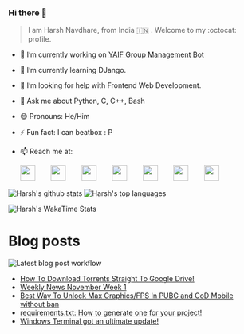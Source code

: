 ### Hi there 👋

> I am Harsh Navdhare, from India :india: . Welcome to my :octocat: profile.

* 🔭 I’m currently working on [YAIF Group Management Bot](https://github.com/YAIFoundation/YAR_Manager_Bot)
* 🌱 I’m currently learning DJango.
* 🤔 I’m looking for help with Frontend Web Development.
* 💬 Ask me about Python, C, C++, Bash
* 😄 Pronouns: He/Him
* ⚡ Fun fact: I can beatbox : P
* 📫 Reach me at:

    [<img src="https://simpleicons.org/icons/instagram.svg" width="30">](https://www.instagram.com/plus_infinity.hn) &nbsp;&nbsp;&nbsp;&nbsp;&nbsp;&nbsp;
    [<img src="https://simpleicons.org/icons/facebook.svg" width="30">](https://www.facebook.com/harsh.navdhare.infinity) &nbsp;&nbsp;&nbsp;&nbsp;&nbsp;&nbsp; 
    [<img src="https://simpleicons.org/icons/twitter.svg" width="30">](https://twitter.com/hnavdhare) &nbsp;&nbsp;&nbsp;&nbsp;&nbsp;&nbsp; 
    [<img src="https://simpleicons.org/icons/xdadevelopers.svg" width="30">](https://forum.xda-developers.com/member.php?u=8122486) &nbsp;&nbsp;&nbsp;&nbsp;&nbsp;&nbsp; 
    [<img src="https://simpleicons.org/icons/telegram.svg" width="30">](https://t.me/infinitEplus) &nbsp;&nbsp;&nbsp;&nbsp;&nbsp;&nbsp;
    [<img src="https://simpleicons.org/icons/snapchat.svg" width="30">](https://www.snapchat.com/add/plus.infinity) &nbsp;&nbsp;&nbsp;&nbsp;&nbsp;&nbsp; 
    [<img src="https://simpleicons.org/icons/gmail.svg" width="30">](mailto:navdhareharsh2001@gmail.com)

![Harsh's github stats](https://github-readme-stats-infinity-plus.vercel.app/api?username=infinity-plus&show_icons=true&count_private=true&theme=dark)
![Harsh's top languages](https://github-readme-stats-infinity-plus.vercel.app/api/top-langs?username=infinity-plus&show_icons=true&layout=compact&theme=dark&hide=Assembly,Objective-C,Perl,Yacc,YAML,SmPL&langs_count=10)

  

![Harsh's WakaTime Stats](https://github-readme-stats-infinity-plus.vercel.app/api/wakatime?username=infinity_plus&theme=dark)

# Blog posts

![Latest blog post workflow](https://github.com/infinity-plus/infinity-plus/workflows/Latest%20blog%20post%20workflow/badge.svg)

<!-- BLOG-POST-LIST:START -->
- [How To Download Torrents Straight To Google Drive!](https://spadebee.com/2020/11/24/download-torrents-straight-to-google-drive/?utm_source=rss&utm_medium=rss&utm_campaign=download-torrents-straight-to-google-drive)
- [Weekly News November Week 1](https://spadebee.com/2020/11/10/weekly-news-nov-1/?utm_source=rss&utm_medium=rss&utm_campaign=weekly-news-nov-1)
- [Best Way To Unlock Max Graphics/FPS In PUBG and CoD Mobile without ban](https://spadebee.com/2020/09/13/best-way-to-unlock-max-graphics-fps-in-pubg-and-cod-mobile-without-ban/?utm_source=rss&utm_medium=rss&utm_campaign=best-way-to-unlock-max-graphics-fps-in-pubg-and-cod-mobile-without-ban)
- [requirements.txt: How to generate one for your project!](https://spadebee.com/2020/09/01/requirements-txt-how-to-generate-one-for-your-project/?utm_source=rss&utm_medium=rss&utm_campaign=requirements-txt-how-to-generate-one-for-your-project)
- [Windows Terminal got an ultimate update!](https://spadebee.com/2020/08/30/windows-terminal-got-an-ultimate-update/?utm_source=rss&utm_medium=rss&utm_campaign=windows-terminal-got-an-ultimate-update)
<!-- BLOG-POST-LIST:END -->
